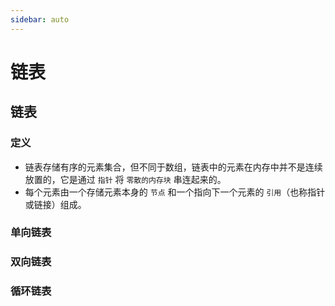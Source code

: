 ```yaml
---
sidebar: auto
---
```


# 链表

## 链表

### 定义

- 链表存储有序的元素集合，但不同于数组，链表中的元素在内存中并不是连续放置的，它是通过 `指针` 将 `零散的内存块` 串连起来的。
- 每个元素由一个存储元素本身的 `节点` 和一个指向下一个元素的 `引用`（也称指针或链接）组成。

### 单向链表

### 双向链表

### 循环链表